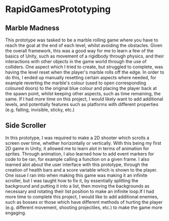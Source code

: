# RapidGamesPrototyping

## Marble Madness
This prototype was tasked to be a marble rolling game where you have to reach the goal at the end of each level, whilst avoiding the obstacles. Given the overall
framework, this was a good way for me to learn a few of the basics of Unity, such as movement of a rigidbody through physics, and their interactions with other 
objects in the game world through the use of colliders. One aspect which I tried to create, but struggled to complete, was having the level reset when the player's 
marble rolls off the edge. In order to do this, I ended up manually resetting certain aspects where needed, for example reverting the marble's colour (used to open
corresponding coloured doors) to the original blue colour and placing the player back at the spawn point, whilst keeping other aspects, such as time remaining, the same.
If I had more time on this project, I would likely want to add additional levels, and potentially features such as platforms with different properties (e.g. falling,
invisible, sticky, etc.)

## Side Scroller
In this prototype, I was required to make a 2D shooter which scrolls a screen over time, whether horizontally or vertically. With this being my first 2D game in Unity,
it allowed me to learn alot in terms of animation for sprites. Through animation, I also learned how to add event markers for code to be ran, for example calling
a function on a given frame. I also learned alot about the user interface with this prototype, through the creation of health bars and a score variable which is shown to
the player. One issue I ran into when making this game was making it an infinite scroller, but I was taught how to fix it, by essentially splitting the background and
putting it into a list, then moving the backgrounds as necessary and rotating their list position to make an infinite loop.If I had more time to complete this project, I
would like to add additional enemies, such as bosses or those which have different methods of hurting the player (e.g. different movement, shooting projectiles, etc.)
to make the game more engaging.
